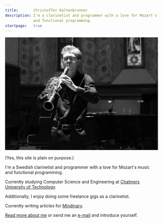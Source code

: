 ```yaml
---
title:       Christoffer Kaltenbrunner
description: I'm a clarinetist and programmer with a love for Mozart's music
             and functional programming.
startpage:   true
---
```


![](../images/christoffer.jpg)

(Yes, this site is plain on purpose.)

I'm a Swedish clarinetist and programmer with a love for Mozart's music and
functional programming.

Currently studying Computer Science and Engineering at [Chalmers University
of Technology](https://chalmers.se).

Additionally, I enjoy doing some freelance gigs as a clarinetist.

Currently writing articles for [Mindinary](https://mindinary.com).

[Read more about me](/about) or send me an [e-mail](ma&#105;l&#116;o&#58;hell%&#54;&#70;&#64;%63&#104;&#114;%69&#115;tof%66e&#37;&#55;2&#107;%61&#108;%74e&#110;br&#117;&#110;&#110;&#101;&#114;&#46;com) and introduce yourself.
